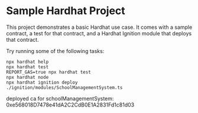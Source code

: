 # Sample Hardhat Project

This project demonstrates a basic Hardhat use case. It comes with a sample contract, a test for that contract, and a Hardhat Ignition module that deploys that contract.

Try running some of the following tasks:

```shell
npx hardhat help
npx hardhat test
REPORT_GAS=true npx hardhat test
npx hardhat node
npx hardhat ignition deploy ./ignition/modules/SchoolManagementSystem.ts
```
deployed ca for schoolManagementSystem: 0xe568018D7478e41dA2C2CdB0E1A2831Fd1c81d03
